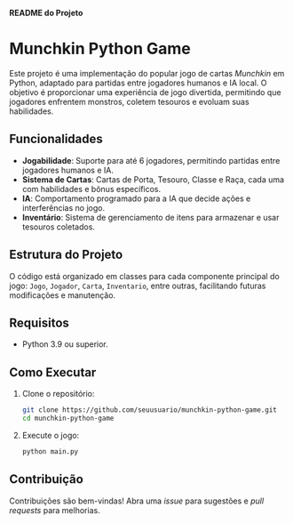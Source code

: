 **README do Projeto**

# Munchkin Python Game

Este projeto é uma implementação do popular jogo de cartas *Munchkin* em Python, adaptado para partidas entre jogadores humanos e IA local. 
O objetivo é proporcionar uma experiência de jogo divertida, permitindo que jogadores enfrentem monstros, coletem tesouros e evoluam suas habilidades. 

## Funcionalidades

- **Jogabilidade**: Suporte para até 6 jogadores, permitindo partidas entre jogadores humanos e IA.
- **Sistema de Cartas**: Cartas de Porta, Tesouro, Classe e Raça, cada uma com habilidades e bônus específicos.
- **IA**: Comportamento programado para a IA que decide ações e interferências no jogo.
- **Inventário**: Sistema de gerenciamento de itens para armazenar e usar tesouros coletados.

## Estrutura do Projeto

O código está organizado em classes para cada componente principal do jogo: `Jogo`, `Jogador`, `Carta`, `Inventario`, entre outras, facilitando futuras modificações e manutenção.

## Requisitos

- Python 3.9 ou superior.

## Como Executar

1. Clone o repositório:
   ```bash
   git clone https://github.com/seuusuario/munchkin-python-game.git
   cd munchkin-python-game
   ```
2. Execute o jogo:
   ```bash
   python main.py
   ```

## Contribuição

Contribuições são bem-vindas! Abra uma *issue* para sugestões e *pull requests* para melhorias.
